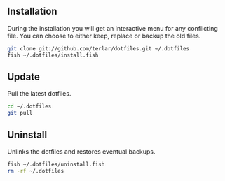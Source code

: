 ## Installation

During the installation you will get an interactive menu for any
conflicting file. You can choose to either keep, replace or backup the
old files.

```sh
git clone git://github.com/terlar/dotfiles.git ~/.dotfiles
fish ~/.dotfiles/install.fish
```

## Update

Pull the latest dotfiles.

```sh
cd ~/.dotfiles
git pull
```

## Uninstall

Unlinks the dotfiles and restores eventual backups.

```sh
fish ~/.dotfiles/uninstall.fish
rm -rf ~/.dotfiles
```
